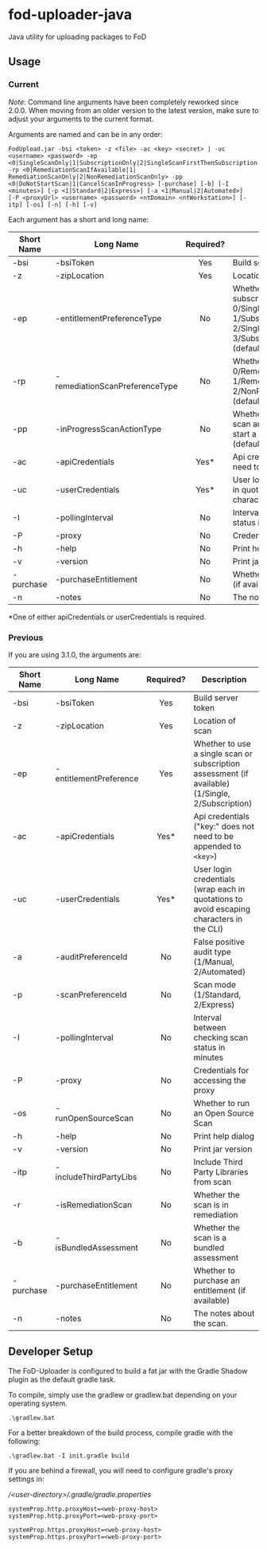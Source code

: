 # fod-uploader-java
Java utility for uploading packages to FoD

## Usage

### Current

*Note*: Command line arguments have been completely reworked since 2.0.0. When moving from an older version to the latest version, make sure to adjust your arguments to the current format.

Arguments are named and can be in any order: 

```
FodUpload.jar -bsi <token> -z <file> -ac <key> <secret> | -uc <username> <password> -ep <0|SingleScanOnly|1|SubscriptionOnly|2|SingleScanFirstThenSubscription|3|SubscriptionFirstThenSingleScan> -rp <0|RemediationScanIfAvailable|1|        RemediationScanOnly|2|NonRemediationScanOnly> -pp <0|DoNotStartScan|1|CancelScanInProgress> [-purchase] [-b] [-I <minutes>] [-p <1|Standard|2|Express>] [-a <1|Manual|2|Automated>] 
[-P <proxyUrl> <username> <password> <ntDomain> <ntWorkstation>] [-itp] [-os] [-n] [-h] [-v]
```

Each argument has a short and long name:

Short Name | Long Name                     | Required? | Description                                                      
---------- | ----------------------        |:---------:| --------------------------------------------------------
 -bsi      | -bsiToken                     | Yes       | Build server token
 -z        | -zipLocation                  | Yes       | Location of scan 
 -ep       | -entitlementPreferenceType    | No       | Whether to use a single scan or subscription assessment: 0/SingleScanOnly, 1/SubscriptionOnly, 2/SingleScanFirstThenSubscription, 3/SubscriptionFirstThenSingleScan (default)
 -rp       | -remediationScanPreferenceType| No       | Whether to run a remediation scan: 0/RemediationScanIfAvailable, 1/RemediationScanOnly, 2/NonRemediationScanOnly (default)
 -pp       | -inProgressScanActionType     | No      | Whether to cancel an in-progress scan and start a new scan or not start a scan: 0/DoNotStartScan (default), 1/CancelScanInProgress
 -ac       | -apiCredentials               | Yes*      | Api credentials ("key:" does not need to be appended to `<key>`)                                                  
 -uc       | -userCredentials              | Yes*      | User login credentials (wrap each in quotations to avoid escaping characters in the CLI)                           
 -I        | -pollingInterval              | No        | Interval between checking scan status in minutes                 
 -P        | -proxy                        | No        | Credentials for accessing the proxy                   
 -h        | -help                         | No        | Print help dialog                                                
 -v        | -version                      | No        | Print jar version   
 -purchase | -purchaseEntitlement          | No		   | Whether to purchase an entitlement (if available)
 -n        | -notes                        | No        | The notes about the scan

*One of either apiCredentials or userCredentials is required.

### Previous

If you are using 3.1.0, the arguments are:

Short Name | Long Name              | Required? | Description                                                      
---------- | ---------------------- |:---------:| --------------------------------------------------------
 -bsi      | -bsiToken              | Yes       | Build server token
 -z        | -zipLocation           | Yes       | Location of scan 
 -ep       | -entitlementPreference | Yes       | Whether to use a single scan or subscription assessment (if available) (1/Single, 2/Subscription)
 -ac       | -apiCredentials        | Yes*      | Api credentials ("key:" does not need to be appended to `<key>`)                                                  
 -uc       | -userCredentials       | Yes*      | User login credentials (wrap each in quotations to avoid escaping characters in the CLI)
 -a        | -auditPreferenceId     | No        | False positive audit type (1/Manual, 2/Automated)            
 -p        | -scanPreferenceId      | No        | Scan mode (1/Standard, 2/Express)                            
 -I        | -pollingInterval       | No        | Interval between checking scan status in minutes                 
 -P        | -proxy                 | No        | Credentials for accessing the proxy                   
 -os       | -runOpenSourceScan     | No        | Whether to run an Open Source Scan
 -h        | -help                  | No        | Print help dialog                                                
 -v        | -version               | No        | Print jar version   
 -itp      | -includeThirdPartyLibs | No        | Include Third Party Libraries from scan
 -r        | -isRemediationScan     | No        | Whether the scan is in remediation 
 -b        | -isBundledAssessment   | No        | Whether the scan is a bundled assessment
 -purchase | -purchaseEntitlement   | No		| Whether to purchase an entitlement (if available)
 -n        | -notes                 | No        | The notes about the scan.

## Developer Setup

The FoD-Uploader is configured to build a fat jar with the Gradle Shadow plugin as the default gradle task.

To compile, simply use the gradlew or gradlew.bat depending on your operating system.

```
.\gradlew.bat
```

For a better breakdown of the build process, compile gradle with the following:

```
.\gradlew.bat -I init.gradle build
```

If you are behind a firewall, you will need to configure gradle's proxy settings in:

*/\<user-directory>/.gradle/gradle.properties*

```
systemProp.http.proxyHost=<web-proxy-host>
systemProp.http.proxyPort=<web-proxy-port>

systemProp.https.proxyHost=<web-proxy-host>
systemProp.https.proxyPort=<web-proxy-port>
```
